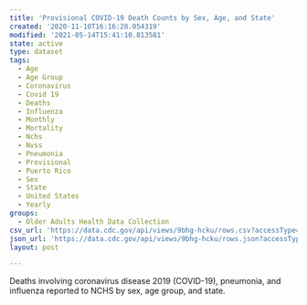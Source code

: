 ```yaml
---
title: 'Provisional COVID-19 Death Counts by Sex, Age, and State'
created: '2020-11-10T16:16:28.054319'
modified: '2021-05-14T15:41:10.813581'
state: active
type: dataset
tags:
  - Age
  - Age Group
  - Coronavirus
  - Covid 19
  - Deaths
  - Influenza
  - Monthly
  - Mortality
  - Nchs
  - Nvss
  - Pneumonia
  - Provisional
  - Puerto Rico
  - Sex
  - State
  - United States
  - Yearly
groups:
  - Older Adults Health Data Collection
csv_url: 'https://data.cdc.gov/api/views/9bhg-hcku/rows.csv?accessType=DOWNLOAD'
json_url: 'https://data.cdc.gov/api/views/9bhg-hcku/rows.json?accessType=DOWNLOAD'
layout: post

---
```

Deaths involving coronavirus disease 2019 (COVID-19), pneumonia, and influenza reported to NCHS by sex, age group, and state.
